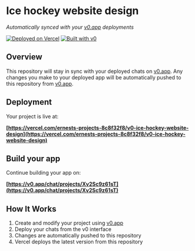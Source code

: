 # Ice hockey website design

*Automatically synced with your [v0.app](https://v0.app) deployments*

[![Deployed on Vercel](https://img.shields.io/badge/Deployed%20on-Vercel-black?style=for-the-badge&logo=vercel)](https://vercel.com/ernests-projects-8c8f32f8/v0-ice-hockey-website-design)
[![Built with v0](https://img.shields.io/badge/Built%20with-v0.app-black?style=for-the-badge)](https://v0.app/chat/projects/Xv2Sc9z61sT)

## Overview

This repository will stay in sync with your deployed chats on [v0.app](https://v0.app).
Any changes you make to your deployed app will be automatically pushed to this repository from [v0.app](https://v0.app).

## Deployment

Your project is live at:

**[https://vercel.com/ernests-projects-8c8f32f8/v0-ice-hockey-website-design](https://vercel.com/ernests-projects-8c8f32f8/v0-ice-hockey-website-design)**

## Build your app

Continue building your app on:

**[https://v0.app/chat/projects/Xv2Sc9z61sT](https://v0.app/chat/projects/Xv2Sc9z61sT)**

## How It Works

1. Create and modify your project using [v0.app](https://v0.app)
2. Deploy your chats from the v0 interface
3. Changes are automatically pushed to this repository
4. Vercel deploys the latest version from this repository